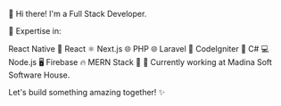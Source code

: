 👋 Hi there! I'm a Full Stack Developer.

🚀 Expertise in:

React Native 📱
React ⚛️
Next.js 🌐
PHP 🌐
Laravel 🌟
CodeIgniter 🚀
C# 💻
Node.js 🖥️
Firebase 🔥
MERN Stack 🥭
🏢 Currently working at Madina Soft Software House.

Let's build something amazing together! ✨
